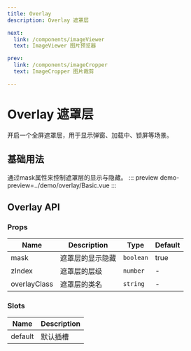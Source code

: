 ```yaml
---
title: Overlay
description: Overlay 遮罩层

next: 
  link: /components/imageViewer
  text: ImageViewer 图片预览器

prev:
  link: /components/imageCropper
  text: ImageCropper 图片裁剪

---
```


# Overlay 遮罩层

开启一个全屏遮罩层，用于显示弹窗、加载中、锁屏等场景。

## 基础用法

通过mask属性来控制遮罩层的显示与隐藏。
::: preview
demo-preview=../demo/overlay/Basic.vue
:::


## Overlay  API

### Props

| Name           | Description | Type                                                     | Default |
| -------------- | ----------- | -------------------------------------------------------- | ------- |
| mask        | 遮罩层的显示隐藏| `boolean`                                  | true      |
| zIndex        | 遮罩层的层级 | `number`                                  | -      |
| overlayClass        | 遮罩层的类名 | `string`                                  | -      |







### Slots

| Name    | Description |
| ------- | ----------- |
| default | 默认插槽    |

